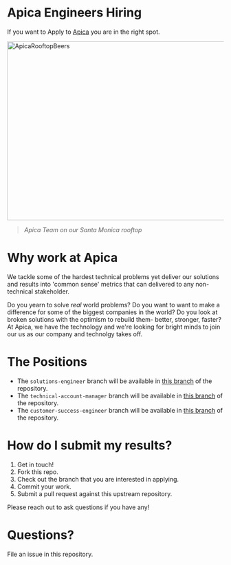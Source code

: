 # Apica Engineers Hiring

If you want to Apply to [Apica](https://apicasystems.com) you are in the right spot. 

<img src="https://files.apicasystem.com/HiringEngineersUS/Apica+Rooftop+Meetup.jpeg" width="625px" height="415" alt="ApicaRooftopBeers" title="Apica Team on our Santa Monica rooftop">

 > *Apica Team on our Santa Monica rooftop*


# Why work at Apica

We tackle some of the hardest technical problems yet deliver our solutions and results into 'common sense' metrics that can delivered to any non-technical stakeholder.

Do you yearn to solve _real_ world problems?  Do you want to want to make a difference for some of the biggest companies in the world?  Do you look at broken solutions with the optimism to rebuild them- better, stronger, faster?  At Apica, we have the technology and we're looking for bright minds to join our us as our company and technolgy takes off.

# The Positions

  - The `solutions-engineer` branch will be available in [this branch](https://github.com/) of the repository.
  - The `technical-account-manager` branch will be available in [this branch](https://github.com/) of the repository.
  - The `customer-success-engineer` branch will be available in [this branch](https://github.com/) of the repository.

# How do I submit my results?

1. Get in touch!
2. Fork this repo.
3. Check out the branch that you are interested in applying.
4. Commit your work.
5. Submit a pull request against this upstream repository.

Please reach out to ask questions if you have any!  

# Questions?
File an issue in this repository.
